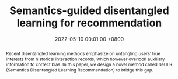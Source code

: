 ---
title:          "Semantics-guided disentangled learning for recommendation"
date:           2022-05-10 00:01:00 +0800
selected:       false
pub:            "Pacific-Asia Conference on Knowledge Discovery and Data Mining"
pub_date:       "2022"
abstract: >-
  Recent disentangled learning methods emphasize on untangling users’ true interests from historical interaction records, which however overlook auxiliary information to correct bias. In this paper, we design a novel method called SeDLR (Semantics Disentangled Learning Recommendation) to bridge this gap.
cover:          /assets/images/covers/cover1.jpg
authors:
  - Dianer Yu
  - Qian Li
  - Xiangmeng Wang 
  - Zhichao Wang
  - Guandong Xu
links:
  Paper: https://link.springer.com/chapter/10.1007/978-3-031-05933-9_20
---